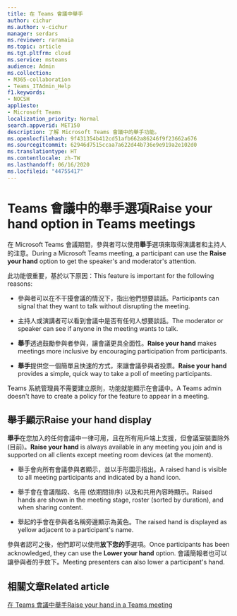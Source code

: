 ```yaml
---
title: 在 Teams 會議中舉手
author: cichur
ms.author: v-cichur
manager: serdars
ms.reviewer: raramaia
ms.topic: article
ms.tgt.pltfrm: cloud
ms.service: msteams
audience: Admin
ms.collection:
- M365-collaboration
- Teams_ITAdmin_Help
f1.keywords:
- NOCSH
appliesto:
- Microsoft Teams
localization_priority: Normal
search.appverid: MET150
description: 了解 Microsoft Teams 會議中的舉手功能。
ms.openlocfilehash: 9f431354b412cd51afb662a86246f9f23662a676
ms.sourcegitcommit: 62946d7515ccaa7a622d44b736e9e919a2e102d0
ms.translationtype: HT
ms.contentlocale: zh-TW
ms.lasthandoff: 06/16/2020
ms.locfileid: "44755417"
---
```

# <a name="raise-your-hand-option-in-teams-meetings"></a><span data-ttu-id="3496a-103">Teams 會議中的舉手選項</span><span class="sxs-lookup"><span data-stu-id="3496a-103">Raise your hand option in Teams meetings</span></span>

<span data-ttu-id="3496a-104">在 Microsoft Teams 會議期間，參與者可以使用**舉手**選項來取得演講者和主持人的注意。</span><span class="sxs-lookup"><span data-stu-id="3496a-104">During a Microsoft Teams meeting, a participant can use the **Raise your hand** option to get the speaker's and moderator's attention.</span></span>

<span data-ttu-id="3496a-105">此功能很重要，基於以下原因：</span><span class="sxs-lookup"><span data-stu-id="3496a-105">This feature is important for the following reasons:</span></span>

- <span data-ttu-id="3496a-106">參與者可以在不干擾會議的情況下，指出他們想要談話。</span><span class="sxs-lookup"><span data-stu-id="3496a-106">Participants can signal that they want to talk without disrupting the meeting.</span></span>

- <span data-ttu-id="3496a-107">主持人或演講者可以看到會議中是否有任何人想要談話。</span><span class="sxs-lookup"><span data-stu-id="3496a-107">The moderator or speaker can see if anyone in the meeting wants to talk.</span></span>  

- <span data-ttu-id="3496a-108">**舉手**透過鼓勵參與者參與，讓會議更具全面性。</span><span class="sxs-lookup"><span data-stu-id="3496a-108">**Raise your hand** makes meetings more inclusive by encouraging participation from participants.</span></span>

- <span data-ttu-id="3496a-109">**舉手**提供您一個簡單且快速的方式，來讓會議參與者投票。</span><span class="sxs-lookup"><span data-stu-id="3496a-109">**Raise your hand** provides a simple, quick way to take a poll of meeting participants.</span></span>

<span data-ttu-id="3496a-110">Teams 系統管理員不需要建立原則，功能就能顯示在會議中。</span><span class="sxs-lookup"><span data-stu-id="3496a-110">A Teams admin doesn't have to create a policy for the feature to appear in a meeting.</span></span>

## <a name="raise-your-hand-display"></a><span data-ttu-id="3496a-111">舉手顯示</span><span class="sxs-lookup"><span data-stu-id="3496a-111">Raise your hand display</span></span>

<span data-ttu-id="3496a-112">**舉手**在您加入的任何會議中一律可用，且在所有用戶端上支援，但會議室裝置除外 (目前)。</span><span class="sxs-lookup"><span data-stu-id="3496a-112">**Raise your hand** is always available in any meeting you join and is supported on all clients except meeting room devices (at the moment).</span></span>

- <span data-ttu-id="3496a-113">舉手會向所有會議參與者顯示，並以手形圖示指出。</span><span class="sxs-lookup"><span data-stu-id="3496a-113">A raised hand is visible to all meeting participants and indicated by a hand icon.</span></span>

- <span data-ttu-id="3496a-114">舉手會在會議階段、名冊 (依期間排序) 以及和共用內容時顯示。</span><span class="sxs-lookup"><span data-stu-id="3496a-114">Raised hands are shown in the meeting stage, roster (sorted by duration), and when sharing content.</span></span>

- <span data-ttu-id="3496a-115">舉起的手會在參與者名稱旁邊顯示為黃色。</span><span class="sxs-lookup"><span data-stu-id="3496a-115">The raised hand is displayed as yellow adjacent to a participant's name.</span></span>

<span data-ttu-id="3496a-116">參與者認可之後，他們即可以使用**放下您的手**選項。</span><span class="sxs-lookup"><span data-stu-id="3496a-116">Once participants has been acknowledged, they can use the **Lower your hand** option.</span></span> <span data-ttu-id="3496a-117">會議簡報者也可以讓參與者的手放下。</span><span class="sxs-lookup"><span data-stu-id="3496a-117">Meeting presenters can also lower a participant's hand.</span></span>

## <a name="related-article"></a><span data-ttu-id="3496a-118">相關文章</span><span class="sxs-lookup"><span data-stu-id="3496a-118">Related article</span></span>

[<span data-ttu-id="3496a-119">在 Teams 會議中舉手</span><span class="sxs-lookup"><span data-stu-id="3496a-119">Raise your hand in a Teams meeting</span></span>](https://support.office.com/article/raise-your-hand-in-a-teams-meeting-bb2dd8e1-e6bd-43a6-85cf-30822667b372?ui=en-US&rs=en-US&ad=US)
